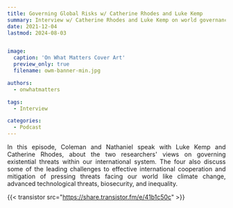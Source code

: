 ```yaml
---
title: Governing Global Risks w/ Catherine Rhodes and Luke Kemp
summary: Interview w/ Catherine Rhodes and Luke Kemp on world governance of x-risks
date: 2021-12-04
lastmod: 2024-08-03


image:
  caption: 'On What Matters Cover Art'
  preview_only: true
  filename: owm-banner-min.jpg

authors:
  - onwhatmatters

tags:
  - Interview

categories: 
  - Podcast
---
```


<div style="text-align: justify">
In this episode, Coleman and Nathaniel speak with Luke Kemp and Catherine Rhodes, about the two researchers' views on governing existential threats within our international system. The four also discuss some of the leading challenges to effective international cooperation and mitigation of pressing threats facing our world like climate change, advanced technological threats, biosecurity, and inequality. 

{{< transistor src="https://share.transistor.fm/e/41b1c50c" >}}
</div>